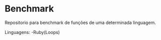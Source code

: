 # Benchmark
 
Repositorio para benchmark de funções de uma determinada linguagem.

Linguagens:
-Ruby(Loops)